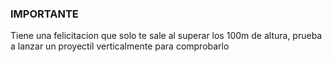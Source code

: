 ### IMPORTANTE
Tiene una felicitacion que solo te sale al superar los 100m de altura, prueba a lanzar un proyectil verticalmente para comprobarlo
